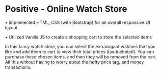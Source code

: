 # Positive - Online Watch Store

• Implemented HTML, CSS (with Bootstrap) for an overall responsive UI layout 

• Utilized Vanilla JS to create a shopping cart to store the selected items

In this fancy watch store, you can select the extravagant watches that you like and add them to cart to view their total prices (tax-included). You can purchase these chosen items, and then they will be removed from the cart. All this without having to worry about the hefty price tag, and money transactions.
